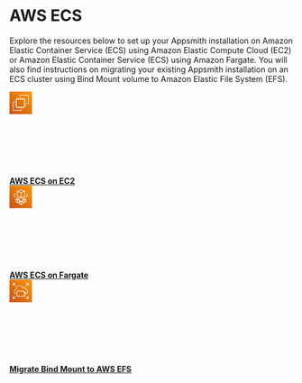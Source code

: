 # AWS ECS

Explore the resources below to set up your Appsmith installation on Amazon Elastic Container Service (ECS) using Amazon Elastic Compute Cloud (EC2) or Amazon Elastic Container Service (ECS) using Amazon Fargate. You will also find instructions on migrating your existing Appsmith installation on an ECS cluster using Bind Mount volume to Amazon Elastic File System (EFS).

<div class="containerGridSampleApp">

   <div class=" containerColumnSampleApp columnGrid column-one">
      <div class="containerCol">
         <svg class="containerImage w-6 h-6" style= {{width:"50px", height:"50px", 'margin-bottom': "4px", 'margin-top': "8px"}} xmlns="http://www.w3.org/2000/svg"><defs><linearGradient x1="0%" y1="100%" x2="100%" y2="0%" id="Arch_Amazon-EC2_32_svg__a"><stop stop-color="#C8511B" offset="0%"></stop><stop stop-color="#F90" offset="100%"></stop></linearGradient></defs><g fill="none" fill-rule="evenodd"><path d="M0 0h40v40H0z" fill="url(#Arch_Amazon-EC2_32_svg__a)"></path><path d="M26.052 27L26 13.948 13 14v13.052L26.052 27zM27 14h2v1h-2v2h2v1h-2v2h2v1h-2v2h2v1h-2v2h2v1h-2v.052a.95.95 0 01-.948.948H26v2h-1v-2h-2v2h-1v-2h-2v2h-1v-2h-2v2h-1v-2h-2v2h-1v-2h-.052a.95.95 0 01-.948-.948V27h-2v-1h2v-2h-2v-1h2v-2h-2v-1h2v-2h-2v-1h2v-2h-2v-1h2v-.052a.95.95 0 01.948-.948H13v-2h1v2h2v-2h1v2h2v-2h1v2h2v-2h1v2h2v-2h1v2h.052a.95.95 0 01.948.948V14zm-6 19H7V19h2v-1H7.062C6.477 18 6 18.477 6 19.062v13.876C6 33.523 6.477 34 7.062 34h13.877c.585 0 1.061-.477 1.061-1.062V31h-1v2zM34 7.062v13.876c0 .585-.476 1.062-1.061 1.062H30v-1h3V7H19v3h-1V7.062C18 6.477 18.477 6 19.062 6h13.877C33.524 6 34 6.477 34 7.062z" fill="#FFF"></path></g></svg>
      </div>
      <b><a href="/getting-started/setup/installation-guides/aws-ecs/aws-ecs-on-ec2">AWS ECS on EC2</a></b>
      <div class="containerDescription"> 
      </div>
   </div>

   <div class="containerColumnSampleApp columnGrid column-two">
   <div class="containerCol">
         <svg class="containerImage w-6 h-6" style= {{width:"50px", height:"50px", 'margin-bottom': "4px", 'margin-top': "8px"}} xmlns="http://www.w3.org/2000/svg"><defs><linearGradient x1="0%" y1="100%" x2="100%" y2="0%" id="Arch_AWS-Fargate_32_svg__a"><stop stop-color="#C8511B" offset="0%"></stop><stop stop-color="#F90" offset="100%"></stop></linearGradient></defs><g fill="none" fill-rule="evenodd"><path d="M0 0h40v40H0z" fill="url(#Arch_AWS-Fargate_32_svg__a)"></path><path d="M26.873 29.343v-3.429l1.968-.666v3.386l-1.968.709zm-2.944-1.335v-2.76l1.962.665v3.43l-1.962-.71v-.625zm-.982 4.079l-1.968.707v-3.427l1.968-.666V32.086zm-4.912-3.1V28.7l1.962.665v3.428l-1.962-.707v-3.1zm-2.95.356v-3.429l1.968-.666V28.634l-1.968.709zm-2.944-4.095l1.962.665v3.43l-1.962-.71v-3.385zm2.453-1.175l1.404.48-1.404.476-1.4-.476 1.4-.48zm5.894 3.452l1.404.48-1.404.475-1.4-.475 1.4-.48zm5.894-3.452l1.404.48-1.404.476-1.4-.476 1.4-.48zm3.106.01l-2.95-1.01a.482.482 0 00-.313 0l-2.944 1.01a.5.5 0 00-.334.473v2.757l-2.303-.787a.482.482 0 00-.313 0l-2.296.787v-2.757a.499.499 0 00-.335-.473l-2.95-1.01a.482.482 0 00-.313 0l-2.944 1.01a.5.5 0 00-.334.473v4.43c0 .21.13.4.327.47l2.944 1.063a.486.486 0 00.328 0l2.295-.826v2.746c0 .21.13.4.327.47l2.944 1.062a.486.486 0 00.328 0l2.95-1.062a.5.5 0 00.327-.47v-2.746l2.29.826a.486.486 0 00.327 0l2.95-1.063a.5.5 0 00.327-.47v-4.43a.499.499 0 00-.335-.473zM33 17.606c0 3.077-6.697 4.737-13 4.737s-13-1.66-13-4.737c0-1.463 1.604-2.754 4.52-3.634l.28.956c-2.355.712-3.818 1.738-3.818 2.678 0 1.77 4.935 3.738 12.018 3.738 7.083 0 12.018-1.969 12.018-3.738 0-.722-.864-1.509-2.37-2.156l.384-.919C32.485 15.586 33 16.786 33 17.606zM20.491 8.03l5.448 2.014-5.448 2.039-5.448-2.039 5.448-2.014zm5.618 10.14c-1.008.458-2.701.992-5.127 1.06v-6.267l5.894-2.206v6.219c0 .512-.301.98-.767 1.193zm-12.003-1.194v-6.219L20 12.963v6.266c-2.425-.067-4.119-.6-5.126-1.06a1.316 1.316 0 01-.768-1.193zm.366 2.104c1.163.53 3.15 1.16 6.02 1.16 2.869 0 4.856-.63 6.019-1.16a2.316 2.316 0 001.348-2.104V10.04c0-.21-.13-.397-.324-.469L20.66 7.03a.486.486 0 00-.336 0l-6.876 2.542a.499.499 0 00-.323.468v6.936c0 .904.53 1.73 1.348 2.104z" fill="#FFF"></path></g></svg>
      </div>
      <b><a href="/getting-started/setup/installation-guides/aws-ecs-on-fargate">AWS ECS on Fargate</a></b>
      <div class="containerDescription"> 
      </div>
   </div>
 
</div> 

<div class="containerGridSampleApp">
   <div class="containerColumnSampleApp columnGrid column-one">
    <div class="containerCol">
         <svg class="containerImage w-6 h-6" style= {{width:"50px", height:"50px", 'margin-bottom': "4px", 'margin-top': "8px"}} xmlns="http://www.w3.org/2000/svg"><defs><linearGradient x1="0%" y1="100%" x2="100%" y2="0%" id="Arch_Amazon-Elastic-File-System_32_svg__a"><stop stop-color="#C8511B" offset="0%"></stop> <stop stop-color="#F90" offset="100%"></stop></linearGradient></defs><g fill="none" fill-rule="evenodd"><path d="M0 0h40v40H0z" fill="url(#Arch_Amazon-Elastic-File-System_32_svg__a)"></path><path d="M33 29h1v4.5a.5.5 0 01-.5.5H29v-1h3.293l-3.647-3.646.708-.708L33 32.293V29zm-21.646.354L7.707 33H11v1H6.5a.5.5 0 01-.5-.5V29h1v3.293l3.646-3.647.708.708zM34 6.5V11h-1V7.707l-3.646 3.647-.708-.708L32.293 7H29V6h4.5a.5.5 0 01.5.5zM7 11H6V6.5a.5.5 0 01.5-.5H11v1H7.707l3.647 3.646-.708.708L7 7.707V11zm5.474 5.31c0 .229.018.458.044.678a.5.5 0 01-.376.544c-1.065.264-2.85 1.088-2.85 3.63l.007.235c.082 1.505 1.074 2.781 2.526 3.283l-.326.945c-1.839-.635-3.094-2.26-3.197-4.139a7.425 7.425 0 01-.01-.324c0-2.173 1.185-3.821 3.193-4.481a7.62 7.62 0 01-.011-.371c0-2.439 1.65-4.97 3.838-5.887 2.555-1.072 5.267-.537 7.249 1.427a7.277 7.277 0 011.47 2.133c1.6-1.26 4.501-.695 4.902 2.578 2.485.639 3.848 2.272 3.848 4.63 0 2.601-1.413 3.704-2.597 4.171l-.368-.931c1.323-.52 1.965-1.58 1.965-3.24 0-2.003-1.149-3.26-3.417-3.736a.499.499 0 01-.396-.46c-.108-1.827-1.148-2.644-2.132-2.644-.611 0-1.189.3-1.582.824a.497.497 0 01-.87-.133c-.35-.978-.878-1.837-1.528-2.483-.809-.801-3.028-2.526-6.158-1.213-1.808.757-3.224 2.938-3.224 4.964zM26 29H14v-7.5c0-.211.04-.369.109-.433.079-.075.257-.074.391-.067h1.397a.51.51 0 00.5-.498c.003-.099.07-.347.133-.503l1.857-.008c.046.156.088.393.088.509a.5.5 0 00.5.5l6.7-.001c.118-.009.157.024.17.036.075.07.155.291.155.698V29zm2.307-6.5L27 26.419V22.5h1.307zm1.168-.342A.499.499 0 0029 21.5h-2.016c-.035-.533-.183-.94-.457-1.196a1.144 1.144 0 00-.886-.304h-6.227c-.085-.401-.286-.911-.768-1h-2.334c-.496 0-.727.564-.833 1l-.945.001c-.455-.032-.836.08-1.107.335-.283.264-.427.656-.427 1.164v8a.5.5 0 00.5.5h13a.497.497 0 00.469-.344l.006.002 2.5-7.5z" fill="#FFF"></path></g></svg>
      </div> 
      <b><a href="/getting-started/setup/installation-guides/aws-ecs/migrate-bind-mount-to-efs">Migrate Bind Mount to AWS EFS</a></b>
      <div class="containerDescription">
   </div>
   </div>
   <div class="columnGrid column-two" style={{padding:"20px"}}></div>
</div>